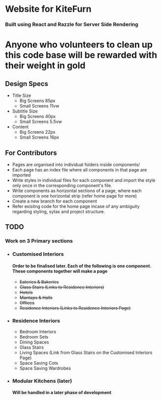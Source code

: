 # Website for KiteFurn

### Built using React and Razzle for Server Side Rendering
   
# Anyone who volunteers to clean up this code base will be rewarded with their weight in gold 

## Design Specs
- Title Size 
  - Big Screens 85px
  - Small Screens 11vw
- Subtitle Size
  - Big Screens 40px
  - Small Screens 5.5vw
- Content
  - Big Screens 22px
  - Small Screens 16px

## For Contributors
- Pages are organised into individual folders inside components/
- Each page has an index file where all components in that page are imported
- Write styles in individual files for each component and import the style only once in the corresponding component's file.
- Write components as horizontal sections of a page, where each component is one horizontal strip (refer home page for more)
- Create a new branch for each component
- Refer exisitng code for the home page incase of any ambiguity regarding styling, sytax and project structure.

## TODO
### Work on 3 Primary sections
- ### Customised Interiors
    #### Order to be finalised later. Each of the following is one component. These components together will make a page 
  - ~~Eateries & Bakeries~~
  - ~~Glass Stairs (Links to Residence Interiors)~~
  - ~~Hotels~~
  - ~~Mantaps & Halls~~
  - ~~Offices~~
  - ~~Residence Interiors (Links to Residence Interiors Page)~~
- ### Residence Interiors
  - Bedroom Interiors
  - Bedroom Sets
  - Dining Spaces
  - Glass Stairs
  - Living Spaces (Link from Glass Stairs on the Customised Interiors Page)
  - Space Saving Cots
  - Space Saving Wardrobes
- ### Modular Kitchens (later)
    #### Will be handled in a later phase of development